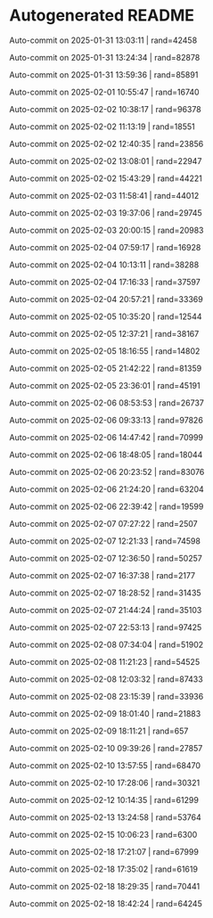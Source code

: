 # Autogenerated README

Auto-commit on 2025-01-31 13:03:11 | rand=42458

Auto-commit on 2025-01-31 13:24:34 | rand=82878

Auto-commit on 2025-01-31 13:59:36 | rand=85891

Auto-commit on 2025-02-01 10:55:47 | rand=16740

Auto-commit on 2025-02-02 10:38:17 | rand=96378

Auto-commit on 2025-02-02 11:13:19 | rand=18551

Auto-commit on 2025-02-02 12:40:35 | rand=23856

Auto-commit on 2025-02-02 13:08:01 | rand=22947

Auto-commit on 2025-02-02 15:43:29 | rand=44221

Auto-commit on 2025-02-03 11:58:41 | rand=44012

Auto-commit on 2025-02-03 19:37:06 | rand=29745

Auto-commit on 2025-02-03 20:00:15 | rand=20983

Auto-commit on 2025-02-04 07:59:17 | rand=16928

Auto-commit on 2025-02-04 10:13:11 | rand=38288

Auto-commit on 2025-02-04 17:16:33 | rand=37597

Auto-commit on 2025-02-04 20:57:21 | rand=33369

Auto-commit on 2025-02-05 10:35:20 | rand=12544

Auto-commit on 2025-02-05 12:37:21 | rand=38167

Auto-commit on 2025-02-05 18:16:55 | rand=14802

Auto-commit on 2025-02-05 21:42:22 | rand=81359

Auto-commit on 2025-02-05 23:36:01 | rand=45191

Auto-commit on 2025-02-06 08:53:53 | rand=26737

Auto-commit on 2025-02-06 09:33:13 | rand=97826

Auto-commit on 2025-02-06 14:47:42 | rand=70999

Auto-commit on 2025-02-06 18:48:05 | rand=18044

Auto-commit on 2025-02-06 20:23:52 | rand=83076

Auto-commit on 2025-02-06 21:24:20 | rand=63204

Auto-commit on 2025-02-06 22:39:42 | rand=19599

Auto-commit on 2025-02-07 07:27:22 | rand=2507

Auto-commit on 2025-02-07 12:21:33 | rand=74598

Auto-commit on 2025-02-07 12:36:50 | rand=50257

Auto-commit on 2025-02-07 16:37:38 | rand=2177

Auto-commit on 2025-02-07 18:28:52 | rand=31435

Auto-commit on 2025-02-07 21:44:24 | rand=35103

Auto-commit on 2025-02-07 22:53:13 | rand=97425

Auto-commit on 2025-02-08 07:34:04 | rand=51902

Auto-commit on 2025-02-08 11:21:23 | rand=54525

Auto-commit on 2025-02-08 12:03:32 | rand=87433

Auto-commit on 2025-02-08 23:15:39 | rand=33936

Auto-commit on 2025-02-09 18:01:40 | rand=21883

Auto-commit on 2025-02-09 18:11:21 | rand=657

Auto-commit on 2025-02-10 09:39:26 | rand=27857

Auto-commit on 2025-02-10 13:57:55 | rand=68470

Auto-commit on 2025-02-10 17:28:06 | rand=30321

Auto-commit on 2025-02-12 10:14:35 | rand=61299

Auto-commit on 2025-02-13 13:24:58 | rand=53764

Auto-commit on 2025-02-15 10:06:23 | rand=6300

Auto-commit on 2025-02-18 17:21:07 | rand=67999

Auto-commit on 2025-02-18 17:35:02 | rand=61619

Auto-commit on 2025-02-18 18:29:35 | rand=70441

Auto-commit on 2025-02-18 18:42:24 | rand=64245

